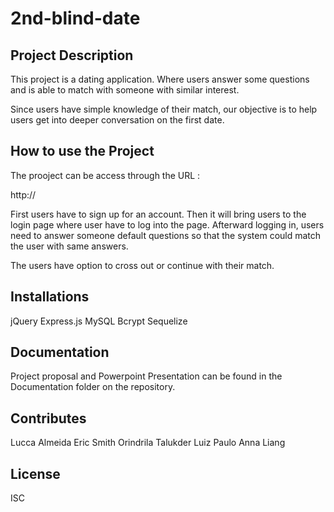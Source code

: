 # 2nd-blind-date

## Project Description
This project is a dating application.  Where users answer some questions and is able to match with someone with similar interest.

Since users have simple knowledge of their match, our objective is to help users get into deeper conversation on the first date.

## How to use the Project
The prooject can be access through the URL :

http://

First users have to sign up for an account. Then it will bring users to the login page where user have to log into the page. Afterward logging in, users need to answer someone default questions so that the system could match the user with same answers.

The users have option to cross out or continue with their match. 

## Installations
jQuery
Express.js
MySQL
Bcrypt
Sequelize


## Documentation
Project proposal and Powerpoint Presentation can be found in the Documentation folder on the repository.


## Contributes
Lucca Almeida
Eric Smith
Orindrila Talukder
Luiz Paulo
Anna Liang

## License
ISC
